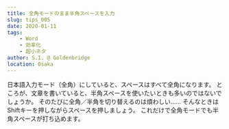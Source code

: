 ```yaml
---
title: 全角モードのまま半角スペースを入力
slug: tips_005
date: 2020-01-11
tags: 
    - Word
    - 効率化
    - 超小ネタ
author: S.I. @ Goldenbridge
location: Osaka
---
```


日本語入力モード（全角）にしていると、スペースはすべて全角になります。
ところが、文章を書いていると、半角スペースを使いたいときも多いのではないでしょうか。
そのたびに全角／半角を切り替えるのは煩わしい……
そんなときは　Shiftキーを押しながらスペースを押しましょう。
これだけで全角モードでも半角スペースが打ち込めます。

<link-to></link-to>